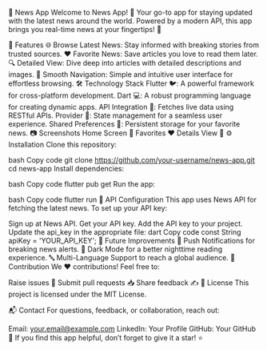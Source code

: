 📰 News App
Welcome to News App! 🌟
Your go-to app for staying updated with the latest news around the world. Powered by a modern API, this app brings you real-time news at your fingertips! 📲

🚀 Features
🌐 Browse Latest News: Stay informed with breaking stories from trusted sources.
❤️ Favorite News: Save articles you love to read them later.
🔍 Detailed View: Dive deep into articles with detailed descriptions and images.
🔗 Smooth Navigation: Simple and intuitive user interface for effortless browsing.
🛠️ Technology Stack
Flutter 🐦: A powerful framework for cross-platform development.
Dart 💻: A robust programming language for creating dynamic apps.
API Integration 🔗: Fetches live data using RESTful APIs.
Provider 🔧: State management for a seamless user experience.
Shared Preferences 💾: Persistent storage for your favorite news.
📷 Screenshots
Home Screen 📱	Favorites ❤️	Details View 🔎
⚙️ Installation
Clone this repository:

bash
Copy code
git clone https://github.com/your-username/news-app.git
cd news-app
Install dependencies:

bash
Copy code
flutter pub get
Run the app:

bash
Copy code
flutter run
📄 API Configuration
This app uses News API for fetching the latest news. To set up your API key:

Sign up at News API.
Get your API key.
Add the API key to your project. Update the api_key in the appropriate file:
dart
Copy code
const String apiKey = 'YOUR_API_KEY';
🚧 Future Improvements
🔔 Push Notifications for breaking news alerts.
🌙 Dark Mode for a better nighttime reading experience.
🔤 Multi-Language Support to reach a global audience.
🤝 Contribution
We ❤️ contributions! Feel free to:

Raise issues 📢
Submit pull requests 📥
Share feedback ✍️
📜 License
This project is licensed under the MIT License.

📬 Contact
For questions, feedback, or collaboration, reach out:

Email: your.email@example.com
LinkedIn: Your Profile
GitHub: Your GitHub
🌟 If you find this app helpful, don’t forget to give it a star! ⭐️

